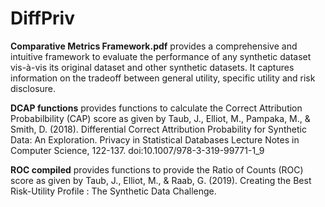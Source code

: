 # DiffPriv

**Comparative Metrics Framework.pdf** provides a comprehensive and intuitive framework to evaluate the performance of any synthetic dataset vis-à-vis its original dataset and other synthetic datasets. It captures information on the tradeoff between general utility, specific utility and risk disclosure. 

**DCAP functions** provides functions to calculate the Correct Attribution Probabilbility (CAP) score as given by Taub, J., Elliot, M., Pampaka, M., &amp; Smith, D. (2018). Differential Correct Attribution Probability for Synthetic Data: An Exploration. Privacy in Statistical Databases Lecture Notes in Computer Science, 122-137. doi:10.1007/978-3-319-99771-1_9

**ROC compiled** provides functions to provide the Ratio of Counts (ROC) score as given by Taub, J., Elliot, M., & Raab, G. (2019). Creating the Best Risk-Utility Profile : The Synthetic Data Challenge.

